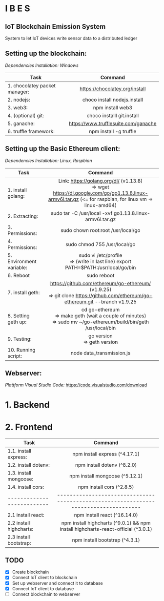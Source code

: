 # I B E S 
## IoT Blockchain Emission System
System to let IoT devices write sensor data to a distributed ledger

## Setting up the blockchain:
_Dependencies Installation: Windows_

| Task                           | Command                                |
|--------------------------------|:--------------------------------------:|
| 1. chocolatey packet manager:  | https://chocolatey.org/install         |
| 2. nodejs:                     | choco install nodejs.install           |
| 3. web3:                       | npm install web3                       |
| 4. (optional) git:             | choco installl git.install             |
| 5. ganache:                    | https://www.trufflesuite.com/ganache   |
| 6. truffle framework:          | npm install -g truffle                 |


## Setting up the Basic Ethereum client:
_Dependencies Installation: Linux, Raspbian_

| Task                     | Command                                                         |
|--------------------------|:---------------------------------------------------------------:|
| 1. install golang:       |     Link: https://golang.org/dl/ (v1.13.8) <br>=> wget https://dl.google.com/go/go1.13.8.linux-armv6l.tar.gz  (<= for raspbian, for linux vm => linux-amd64) |
| 2. Extracting:           |       sudo tar -C /usr/local -xvf go1.13.8.linux-armv6l.tar.gz |
| 3. Permissions:          |       sudo chown root:root /usr/local/go |
| 4. Permissions:          |       sudo chmod 755 /usr/local/go |
| 5. Environment variable: |       sudo vi /etc/profile   <br>=> (write in last line)    export PATH=$PATH:/usr/local/go/bin |
| 6. Reboot                |       sudo reboot |
| 7. install geth:         |       https://github.com/ethereum/go-ethereum/ (v1.9.25) <br>=> git clone https://github.com/ethereum/go-ethereum.git --branch v1.9.25 |
| 8. Setting geth up:      |       cd go-ethereum      <br>=>    make geth (wait a couple of minutes)    <br>=> sudo mv ~/go-ethereum/build/bin/geth /usr/local/bin |
| 9. Testing:              |       go version          <br>=> geth version |
| 10. Running script:      |       node data_transmission.js |


## Webserver:
_Plattform Visual Studio Code:_ https://code.visualstudio.com/download 
# 1. Backend
# 2. Frontend

| Task                     | Command                                                                            |
|--------------------------|:----------------------------------------------------------------------------------:|
| 1.1. install express:    | npm install express (^4.17.1)                                                      |
| 1.2. install dotenv:     | npm install dotenv (^8.2.0)                                                        |
| 1.3. install mongoose:   | npm install mongoose (^5.12.1)                                                     |
| 1.4. install cors:       | npm install cors (^2.8.5)                                                          |
|--------------------------|------------------------------------------------------------------------------------|
| 2.1 install react:       | npm install react (^16.14.0)                                                       |
| 2.2 install highcharts:  | npm install highcharts (^9.0.1) && npm install highcharts-react-official (^3.0.1)  |
| 2.3 install bootstrap:   | npm install bootstrap (^4.3.1)                                                     |



## TODO
- [x] Create blockchain 
- [x] Connect IoT client to blockchain 
- [x] Set up webserver and connect it to database
- [x] Connect IoT client to database
- [ ] Connect blockchain to webserver
